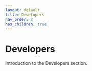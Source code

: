 ```yaml
---
layout: default
title: Developers
nav_order: 2
has_children: true
---
```


# Developers

Introduction to the Developers section.
